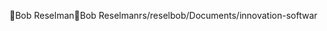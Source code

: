 Bob Reselman                                          B o b   R e s e l m a n   r s / r e s e l b o b / D o c u m e n t s / i n n o v a t i o n - s o f t w a r 